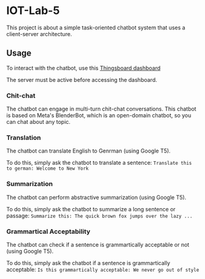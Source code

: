 # IOT-Lab-5

This project is about a simple task-oriented chatbot system that uses a client-server architecture.

## Usage

To interact with the chatbot, use this [Thingsboard dashboard](https://demo.thingsboard.io/dashboard/f9abca70-f16c-11ec-a900-4f6af7758cb5?publicId=03ce7cc0-6d09-11ec-8159-03103585248e)

The server must be active before accessing the dashboard.

### Chit-chat

The chatbot can engage in multi-turn chit-chat conversations. This chatbot is based on Meta's BlenderBot, which is an open-domain chatbot, so you can chat about any topic.

### Translation

The chatbot can translate English to Genrman (using Google T5).

To do this, simply ask the chatbot to translate a sentence: `Translate this to german: Welcome to New York`

### Summarization

The chatbot can perform abstractive summarization (using Google T5).

To do this, simply ask the chatbot to summarize a long sentence or passage: `Summarize this: The quick brown fox jumps over the lazy ...`

### Grammartical Acceptability

The chatbot can check if a sentence is grammartically acceptable or not (using Google T5).

To do this, simply ask the chatbot if a sentence is grammartically acceptable: `Is this grammartically acceptable: We never go out of style`
